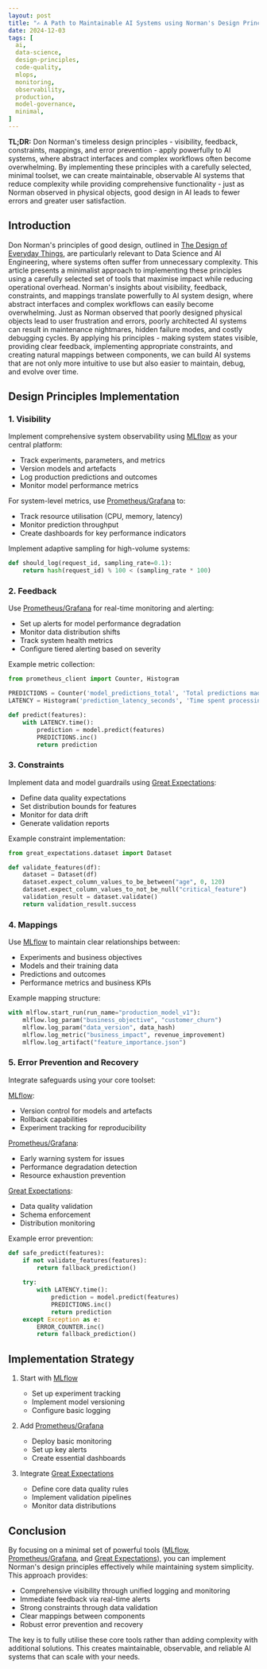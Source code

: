 ```yaml
---
layout: post
title: "✍ A Path to Maintainable AI Systems using Norman's Design Principles"
date: 2024-12-03
tags: [
  ai,
  data-science,
  design-principles,
  code-quality,
  mlops,
  monitoring,
  observability,
  production,
  model-governance,
  minimal,
]
---
```


**TL;DR:** Don Norman's timeless design principles - visibility, feedback,
constraints, mappings, and error prevention - apply powerfully to AI systems,
where abstract interfaces and complex workflows often become overwhelming. By
implementing these principles with a carefully selected, minimal toolset, we can
create maintainable, observable AI systems that reduce complexity while
providing comprehensive functionality - just as Norman observed in physical
objects, good design in AI leads to fewer errors and greater user satisfaction.

<!--more-->

## Introduction

Don Norman's principles of good design, outlined in
[The Design of Everyday Things](https://archive.org/details/thedesignofeverydaythingsbydonnorman),
are particularly relevant to Data Science and AI Engineering, where systems
often suffer from unnecessary complexity. This article presents a minimalist
approach to implementing these principles using a carefully selected set of
tools that maximise impact while reducing operational overhead. Norman's
insights about visibility, feedback, constraints, and mappings translate
powerfully to AI system design, where abstract interfaces and complex workflows
can easily become overwhelming. Just as Norman observed that poorly designed
physical objects lead to user frustration and errors, poorly architected AI
systems can result in maintenance nightmares, hidden failure modes, and costly
debugging cycles. By applying his principles - making system states visible,
providing clear feedback, implementing appropriate constraints, and creating
natural mappings between components, we can build AI systems that are not only
more intuitive to use but also easier to maintain, debug, and evolve over time.

## Design Principles Implementation

### 1. Visibility

Implement comprehensive system observability using [MLflow](https://mlflow.org/)
as your central platform:

- Track experiments, parameters, and metrics
- Version models and artefacts
- Log production predictions and outcomes
- Monitor model performance metrics

For system-level metrics, use
[Prometheus/Grafana](https://prometheus.io/docs/visualization/grafana/) to:

- Track resource utilisation (CPU, memory, latency)
- Monitor prediction throughput
- Create dashboards for key performance indicators

Implement adaptive sampling for high-volume systems:

```python
def should_log(request_id, sampling_rate=0.1):
    return hash(request_id) % 100 < (sampling_rate * 100)
```

### 2. Feedback

Use [Prometheus/Grafana](https://prometheus.io/docs/visualization/grafana/) for
real-time monitoring and alerting:

- Set up alerts for model performance degradation
- Monitor data distribution shifts
- Track system health metrics
- Configure tiered alerting based on severity

Example metric collection:

```python
from prometheus_client import Counter, Histogram

PREDICTIONS = Counter('model_predictions_total', 'Total predictions made')
LATENCY = Histogram('prediction_latency_seconds', 'Time spent processing prediction')

def predict(features):
    with LATENCY.time():
        prediction = model.predict(features)
        PREDICTIONS.inc()
        return prediction
```

### 3. Constraints

Implement data and model guardrails using
[Great Expectations](https://greatexpectations.io/):

- Define data quality expectations
- Set distribution bounds for features
- Monitor for data drift
- Generate validation reports

Example constraint implementation:

```python
from great_expectations.dataset import Dataset

def validate_features(df):
    dataset = Dataset(df)
    dataset.expect_column_values_to_be_between("age", 0, 120)
    dataset.expect_column_values_to_not_be_null("critical_feature")
    validation_result = dataset.validate()
    return validation_result.success
```

### 4. Mappings

Use [MLflow](https://mlflow.org/) to maintain clear relationships between:

- Experiments and business objectives
- Models and their training data
- Predictions and outcomes
- Performance metrics and business KPIs

Example mapping structure:

```python
with mlflow.start_run(run_name="production_model_v1"):
    mlflow.log_param("business_objective", "customer_churn")
    mlflow.log_param("data_version", data_hash)
    mlflow.log_metric("business_impact", revenue_improvement)
    mlflow.log_artifact("feature_importance.json")
```

### 5. Error Prevention and Recovery

Integrate safeguards using your core toolset:

[MLflow](https://mlflow.org/):

- Version control for models and artefacts
- Rollback capabilities
- Experiment tracking for reproducibility

[Prometheus/Grafana](https://prometheus.io/docs/visualization/grafana/):

- Early warning system for issues
- Performance degradation detection
- Resource exhaustion prevention

[Great Expectations](https://greatexpectations.io/):

- Data quality validation
- Schema enforcement
- Distribution monitoring

Example error prevention:

```python
def safe_predict(features):
    if not validate_features(features):
        return fallback_prediction()
    
    try:
        with LATENCY.time():
            prediction = model.predict(features)
            PREDICTIONS.inc()
            return prediction
    except Exception as e:
        ERROR_COUNTER.inc()
        return fallback_prediction()
```

## Implementation Strategy

1. Start with [MLflow](https://mlflow.org/)
   - Set up experiment tracking
   - Implement model versioning
   - Configure basic logging

2. Add [Prometheus/Grafana](https://prometheus.io/docs/visualization/grafana/)
   - Deploy basic monitoring
   - Set up key alerts
   - Create essential dashboards

3. Integrate [Great Expectations](https://greatexpectations.io/)
   - Define core data quality rules
   - Implement validation pipelines
   - Monitor data distributions

## Conclusion

By focusing on a minimal set of powerful tools ([MLflow](https://mlflow.org/),
[Prometheus/Grafana](https://prometheus.io/docs/visualization/grafana/), and
[Great Expectations](https://greatexpectations.io/)), you can implement Norman's
design principles effectively while maintaining system simplicity. This approach
provides:

- Comprehensive visibility through unified logging and monitoring
- Immediate feedback via real-time alerts
- Strong constraints through data validation
- Clear mappings between components
- Robust error prevention and recovery

The key is to fully utilise these core tools rather than adding complexity with
additional solutions. This creates maintainable, observable, and reliable AI
systems that can scale with your needs.
